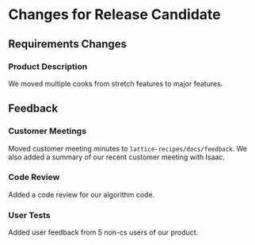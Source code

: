 # Changes for Release Candidate

## Requirements Changes

### Product Description

We moved multiple cooks from stretch features to major features.

## Feedback

### Customer Meetings

Moved customer meeting minutes to ``lattice-recipes/docs/feedback``. We also added a summary of our recent customer meeting with Isaac.

### Code Review

Added a code review for our algorithm code.

### User Tests

Added user feedback from 5 non-cs users of our product.
